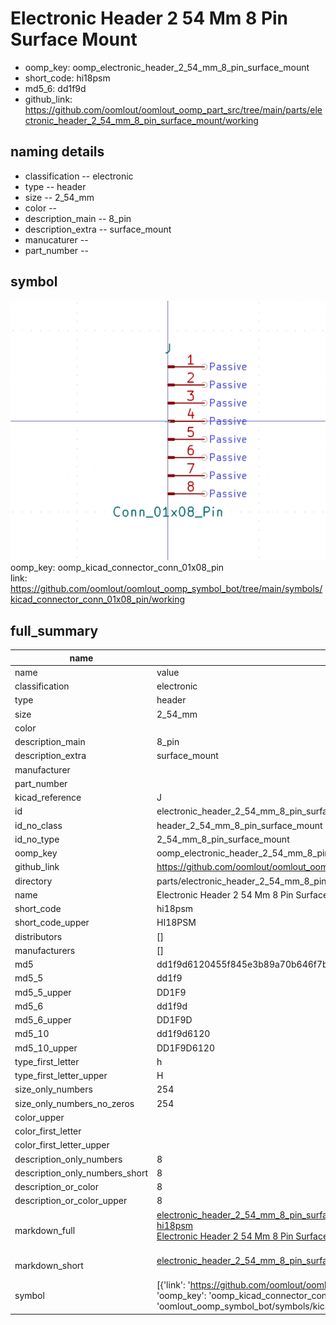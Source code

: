 # Electronic Header 2 54 Mm 8 Pin Surface Mount

  
* oomp_key: oomp_electronic_header_2_54_mm_8_pin_surface_mount 
* short_code: hi18psm
* md5_6: dd1f9d  
* github_link: https://github.com/oomlout/oomlout_oomp_part_src/tree/main/parts/electronic_header_2_54_mm_8_pin_surface_mount/working  
## naming details
* classification -- electronic
* type -- header
* size -- 2_54_mm
* color -- 
* description_main -- 8_pin
* description_extra -- surface_mount
* manucaturer -- 
* part_number -- 



## symbol

![](symbol/0/working/working_600.png)  
oomp_key: oomp_kicad_connector_conn_01x08_pin  
link: https://github.com/oomlout/oomlout_oomp_symbol_bot/tree/main/symbols/kicad_connector_conn_01x08_pin/working  


## full_summary
| name | value | 
| --- | --- | 
| name | value | 
| classification | electronic | 
| type | header | 
| size | 2_54_mm | 
| color |  | 
| description_main | 8_pin | 
| description_extra | surface_mount | 
| manufacturer |  | 
| part_number |  | 
| kicad_reference | J | 
| id | electronic_header_2_54_mm_8_pin_surface_mount | 
| id_no_class | header_2_54_mm_8_pin_surface_mount | 
| id_no_type | 2_54_mm_8_pin_surface_mount | 
| oomp_key | oomp_electronic_header_2_54_mm_8_pin_surface_mount | 
| github_link | https://github.com/oomlout/oomlout_oomp_part_src/tree/main/parts/electronic_header_2_54_mm_8_pin_surface_mount/working | 
| directory | parts/electronic_header_2_54_mm_8_pin_surface_mount | 
| name | Electronic Header 2 54 Mm 8 Pin Surface Mount | 
| short_code | hi18psm | 
| short_code_upper | HI18PSM | 
| distributors | [] | 
| manufacturers | [] | 
| md5 | dd1f9d6120455f845e3b89a70b646f7b | 
| md5_5 | dd1f9 | 
| md5_5_upper | DD1F9 | 
| md5_6 | dd1f9d | 
| md5_6_upper | DD1F9D | 
| md5_10 | dd1f9d6120 | 
| md5_10_upper | DD1F9D6120 | 
| type_first_letter | h | 
| type_first_letter_upper | H | 
| size_only_numbers | 254 | 
| size_only_numbers_no_zeros | 254 | 
| color_upper |  | 
| color_first_letter |  | 
| color_first_letter_upper |  | 
| description_only_numbers | 8 | 
| description_only_numbers_short | 8 | 
| description_or_color | 8 | 
| description_or_color_upper | 8 | 
| markdown_full | [electronic_header_2_54_mm_8_pin_surface_mount](https://github.com/oomlout/oomlout_oomp_part_src/tree/main/parts/electronic_header_2_54_mm_8_pin_surface_mount/working)<br>[hi18psm](https://github.com/oomlout/oomlout_oomp_part_src/tree/main/parts/electronic_header_2_54_mm_8_pin_surface_mount/working)<br>[Electronic Header 2 54 Mm 8 Pin Surface Mount](https://github.com/oomlout/oomlout_oomp_part_src/tree/main/parts/electronic_header_2_54_mm_8_pin_surface_mount/working)<br><br> | 
| markdown_short | [electronic_header_2_54_mm_8_pin_surface_mount](https://github.com/oomlout/oomlout_oomp_part_src/tree/main/parts/electronic_header_2_54_mm_8_pin_surface_mount/working)<br><br> | 
| symbol | [{'link': 'https://github.com/oomlout/oomlout_oomp_symbol_bot/tree/main/symbols/kicad_connector_conn_01x08_pin', 'oomp_key': 'oomp_kicad_connector_conn_01x08_pin', 'directory': 'oomlout_oomp_symbol_bot/symbols/kicad_connector_conn_01x08_pin//working/working.kicad_sym'}] | 
